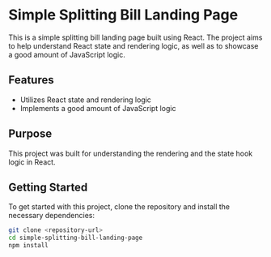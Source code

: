 # Simple Splitting Bill Landing Page

This is a simple splitting bill landing page built using React. The project aims to help understand React state and rendering logic, as well as to showcase a good amount of JavaScript logic.

## Features

- Utilizes React state and rendering logic
- Implements a good amount of JavaScript logic

## Purpose

This project was built for understanding the rendering and the state hook logic in React.

## Getting Started

To get started with this project, clone the repository and install the necessary dependencies:

```bash
git clone <repository-url>
cd simple-splitting-bill-landing-page
npm install
```
